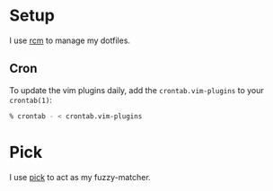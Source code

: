 # Setup

I use [rcm](http://github.com/thoughtbot/rcm) to manage my dotfiles.

## Cron

To update the vim plugins daily, add the `crontab.vim-plugins` to your
`crontab(1)`:

```sh
% crontab - < crontab.vim-plugins
```

# Pick

I use [pick](http://github.com/mptre/pick) to act as my fuzzy-matcher.
